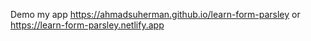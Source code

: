Demo my app https://ahmadsuherman.github.io/learn-form-parsley or https://learn-form-parsley.netlify.app